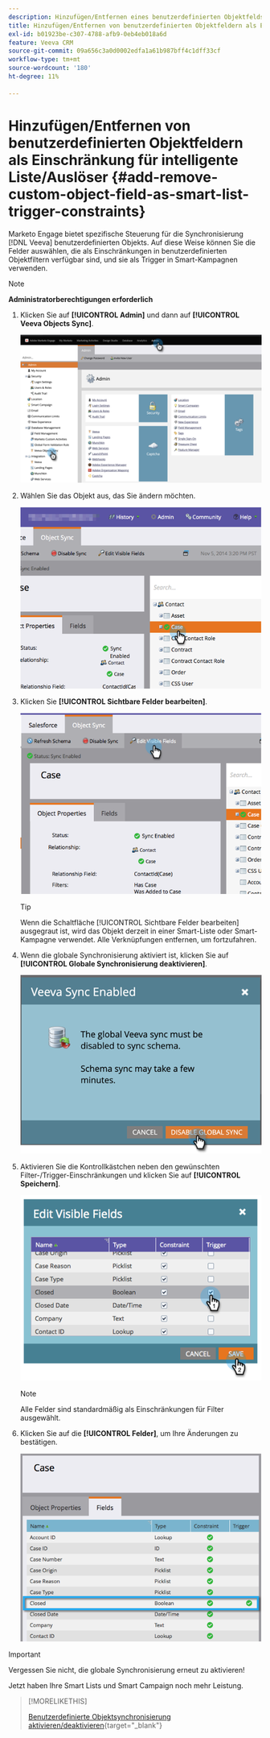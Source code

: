 ```yaml
---
description: Hinzufügen/Entfernen eines benutzerdefinierten Objektfelds als Smart-Listen-/Trigger-Beschränkungen - Marketo-Dokumente - Produktdokumentation
title: Hinzufügen/Entfernen von benutzerdefinierten Objektfeldern als Einschränkung für intelligente Liste/Auslöser
exl-id: b01923be-c307-4788-afb9-0eb4eb018a6d
feature: Veeva CRM
source-git-commit: 09a656c3a0d0002edfa1a61b987bff4c1dff33cf
workflow-type: tm+mt
source-wordcount: '180'
ht-degree: 11%

---
```


# Hinzufügen/Entfernen von benutzerdefinierten Objektfeldern als Einschränkung für intelligente Liste/Auslöser {#add-remove-custom-object-field-as-smart-list-trigger-constraints}

Marketo Engage bietet spezifische Steuerung für die Synchronisierung [!DNL Veeva] benutzerdefinierten Objekts. Auf diese Weise können Sie die Felder auswählen, die als Einschränkungen in benutzerdefinierten Objektfiltern verfügbar sind, und sie als Trigger in Smart-Kampagnen verwenden.

>[!NOTE]
>
>**Administratorberechtigungen erforderlich**

1. Klicken Sie auf **[!UICONTROL Admin]** und dann auf **[!UICONTROL Veeva Objects Sync]**.

   ![](assets/add-remove-custom-object-field-as-smart-list-trigger-constraints-1.png)

1. Wählen Sie das Objekt aus, das Sie ändern möchten.

   ![](assets/add-remove-custom-object-field-as-smart-list-trigger-constraints-2.png)

1. Klicken Sie **[!UICONTROL Sichtbare Felder bearbeiten]**.

   ![](assets/add-remove-custom-object-field-as-smart-list-trigger-constraints-3.png)

   >[!TIP]
   >
   >Wenn die Schaltfläche [!UICONTROL Sichtbare Felder bearbeiten] ausgegraut ist, wird das Objekt derzeit in einer Smart-Liste oder Smart-Kampagne verwendet. Alle Verknüpfungen entfernen, um fortzufahren.

1. Wenn die globale Synchronisierung aktiviert ist, klicken Sie auf **[!UICONTROL Globale Synchronisierung deaktivieren]**.

   ![](assets/add-remove-custom-object-field-as-smart-list-trigger-constraints-4.png)

1. Aktivieren Sie die Kontrollkästchen neben den gewünschten Filter-/Trigger-Einschränkungen und klicken Sie auf **[!UICONTROL Speichern]**.

   ![](assets/add-remove-custom-object-field-as-smart-list-trigger-constraints-5.png)

   >[!NOTE]
   >
   >Alle Felder sind standardmäßig als Einschränkungen für Filter ausgewählt.

1. Klicken Sie auf die **[!UICONTROL Felder]**, um Ihre Änderungen zu bestätigen.

   ![](assets/add-remove-custom-object-field-as-smart-list-trigger-constraints-6.png)

>[!IMPORTANT]
>
>Vergessen Sie nicht, die globale Synchronisierung erneut zu aktivieren!

Jetzt haben Ihre Smart Lists und Smart Campaign noch mehr Leistung.

>[!MORELIKETHIS]
>
>[Benutzerdefinierte Objektsynchronisierung aktivieren/deaktivieren](/help/marketo/product-docs/crm-sync/veeva-crm-sync/sync-details/enable-disable-custom-object-sync.md){target="_blank"}
